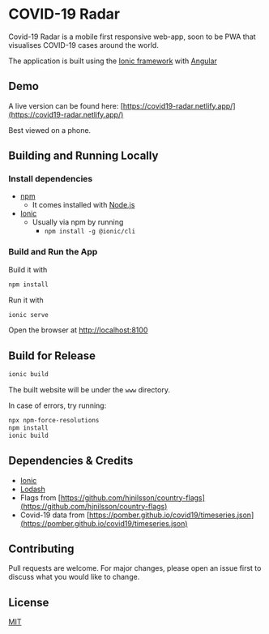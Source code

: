 # COVID-19 Radar

Covid-19 Radar is a mobile first responsive web-app, soon to be PWA that visualises COVID-19 cases around the world.

The application is built using the [Ionic framework](https://ionicframework.com/) with [Angular](https://angular.io/)

## Demo

A live version can be found here: [https://covid19-radar.netlify.app/](https://covid19-radar.netlify.app/)

Best viewed on a phone.

## Building and Running Locally

### Install dependencies

* [npm](https://www.npmjs.com)
  * It comes installed with [Node.js](https://nodejs.org)
* [Ionic](https://ionicframework.com/)
  * Usually via npm by running
    * `npm install -g @ionic/cli`

### Build and Run the App

Build it with

```bash
npm install
```

Run it with 

```bash
ionic serve
```

Open the browser at [http://localhost:8100](http://localhost:8100)

## Build for Release

```bash
ionic build
```

The built website will be under the `www` directory.

In case of errors, try running:

```bash
npx npm-force-resolutions
npm install
ionic build
```

## Dependencies & Credits

* [Ionic](https://ionicframework.com/)
* [Lodash](https://lodash.com/)
* Flags from [https://github.com/hjnilsson/country-flags](https://github.com/hjnilsson/country-flags)
* Covid-19 data from [https://pomber.github.io/covid19/timeseries.json](https://pomber.github.io/covid19/timeseries.json)

## Contributing

Pull requests are welcome. For major changes, please open an issue first to discuss what you would like to change.

## License

[MIT](https://choosealicense.com/licenses/mit/)